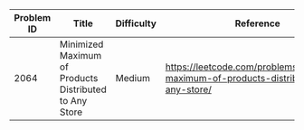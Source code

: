 | Problem ID | Title | Difficulty | Reference
| --- | --- | --- | ---
| 2064 | Minimized Maximum of Products Distributed to Any Store | Medium | https://leetcode.com/problems/minimized-maximum-of-products-distributed-to-any-store/
